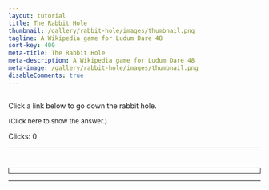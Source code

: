 ```yaml
---
layout: tutorial
title: The Rabbit Hole
thumbnail: /gallery/rabbit-hole/images/thumbnail.png
tagline: A Wikipedia game for Ludum Dare 48
sort-key: 400
meta-title: The Rabbit Hole
meta-description: A Wikipedia game for Ludum Dare 48
meta-image: /gallery/rabbit-hole/images/thumbnail.png
disableComments: true
---
```


<h2 id="level"></h2>
<p id="help">Click a link below to go down the rabbit hole.</p>
<p id="level-text"></p>
<p id="answer" onclick="showAnswer()" style="font-size:small; cursor:pointer; margin-top:0;">(Click here to show the answer.)</p>
<p id="current-clicks">Clicks: 0</p>
<p id="history"></p>
<div id="win-level-panel" style="display:none">
  <h2>You reached the end of the rabbit hole! 🎉</h2>
  <button onclick="nextLevel()"><h3>Next rabbit hole 🐇🕳</h3></button>
</div>

<div id="win-game-panel" style="display:none">
  <h2>You beat the game! 🎉🎉🎉</h2>
  <p>Thank you for playing. Consider <a href="https://donate.wikimedia.org/">donating to Wikipedia</a>.</p>
  <button onclick="restart()"><h3>Restart 🐇🕳</h3></button>
</div>

<hr>

<h1 id="article-title"></h1>
<div id="article-container" style="border: thin solid #323232; padding: 5px;"></div>

<hr>

<script>
class Level {
  constructor(start, goal, par, answer) {
    this.start = start;
    this.goal = goal;
    this.par = par;
    this.answer = answer;
  }
}

class Page {
  constructor(id, title = id) {
    this.id = id;
    this.title = title;
  }
}

const levels = [
  new Level(new Page('Cat'), new Page('House_mouse', 'House mouse'), 2,
      'Cat -> Mice -> House mouse'),
  new Level(new Page('Ludum_Dare', 'Ludum Dare'), new Page('Video_game_monetization', 'Video game monetization'), 3,
      'Ludum Dare -> Video game -> Video game industry -> Video game monetization'),
  new Level(new Page('JavaScript'), new Page('Babylonian_mathematics', 'Babylonian mathematics'), 3,
      'JavaScript -> Programming_language -> Algorithm -> Babylonian_mathematics'),
  new Level(new Page('Wikipedia'), new Page('Endangered_language', 'Endangered language'), 3,
      'Wikipedia -> Wiki -> Hawaiian_language -> Endangered_language'),
  new Level(new Page('Dinosaur'), new Page('Emoji'), 4,
      'Dinosaur -> Jurassic Park -> Computer-generated imagery -> Virtual_world -> Emoji'),
  new Level(new Page('Art'), new Page('Precognition'), 4,
      'Art -> Aesthetics -> Nature -> Supernatural -> Precognition'),
  new Level(new Page('Walking'), new Page('Good_and_evil', 'Good and evil'), 5,
      'Walking -> Arthropod -> Brain -> Human brain -> Reason -> Good and evil'),
  new Level(new Page('Sandwich'), new Page('Tactile_paving', 'Tactile paving'), 6,
      'Sandwich -> Picnic -> Picnic table -> Accessibility -> Universal design -> Dropped curb -> Tactile paving'),
  new Level(new Page('Kevin_Bacon', 'Kevin Bacon'), new Page('Socrates'), 6,
      'Kevin Bacon -> Six Degrees of Kevin Bacon -> Charitable organization -> Education -> Pedagogy -> Socratic method -> Socrates'),
];

let levelIndex = 0;
let currentClicks = 0;
let currentHistory = [];

async function getArticle(pageId, preventHistory){
  if (pageId.includes('#')) {
    pageId = pageId.substring(0, pageId.indexOf('#'));
  }

  document.getElementById('article-title').innerText = 'Loading...';
  document.getElementById('article-container').innerText = 'Loading...';

  const response = await fetch('https://en.wikipedia.org/w/api.php?action=parse&page=' + pageId +
      '&prop=text&formatversion=2&format=json&mobileformat=true&origin=*');
  const json = await response.json();
  const title = json.parse.title;
  const html = json.parse.text;

  const div = document.createElement('div');
  div.innerHTML = html;

  // Handle redirects
  if (html.includes('redirectText')) {
    const link = div.querySelector('a');
    const href = link.getAttribute('href');
    const article = href.substring(6);
    document.getElementById('article-container').innerText = 'Redirecting to ' + article + '...';
    getArticle(article);
    return;
  }

  const section = div.querySelector('#mf-section-0');

  // Remove citations
  for(const sup of section.querySelectorAll('sup')){
    sup.remove();
  }

  const outDiv = document.createElement('div');

  // Copy image
  const image = div.querySelector('img');
  if (image) {
    outDiv.appendChild(image);
  }

  // Remove tables (after image because images can be in tables)
  for (const table of section.querySelectorAll('table')) {
    table.remove();
  }

  // Copy paragraphs
  for (const p of section.querySelectorAll('p')) {
    outDiv.appendChild(p);
  }

  // Replace links
  for (const link of outDiv.querySelectorAll('a')) {
    const href = link.getAttribute('href');

    if(!href.startsWith('/wiki/')){
      link.removeAttribute('href');
      continue;
    }

    const article = href.substring(6);

    link.onclick = (event) => {
      articleClicked(article);
      event.preventDefault();
      return false;
    };
    
    link.href = 'https://en.wikipedia.org' + href;
    link.style.fontWeight = 'bold';
  }

  document.getElementById('article-title').innerText = title;
  const articleContainer = document.getElementById('article-container');
  articleContainer.innerHTML = '';
  articleContainer.appendChild(outDiv);

  if (!preventHistory) {
    currentHistory.push(new Page(pageId, title));
    refreshHistory();
  }

  if (title == levels[levelIndex].goal.title) {

    if (levelIndex < levels.length -1) {
      const winLevelPanel = document.getElementById('win-level-panel');
      winLevelPanel.style.display = 'block';
    } else {
      const winGamePanel = document.getElementById('win-game-panel');
      winGamePanel.style.display = 'block';
    }

    document.getElementById('level').scrollIntoView();
  }
}

function refreshHistory() {

  const history = document.getElementById('history');
  history.innerText = 'History: ';

  for(let i = 0; i < currentHistory.length; i++) {
    const link = document.createElement('a');

    link.innerText = currentHistory[i].title;
    link.href = 'https://en.wikipedia.org/wiki/' + currentHistory[i].id;
    link.style.fontWeight = 'bold';

    history.appendChild(link);

    link.onclick = (event) => {
      currentHistory.length = i + 1;
      refreshHistory();
      getArticle(currentHistory[i].id, true);
      currentClicks = i;
      document.getElementById('current-clicks').innerText = 'Clicks: ' + currentClicks;
      event.preventDefault();
      return false;
    };

    if (i < currentHistory.length -1) {
      history.appendChild(document.createTextNode(' -> '));
    }
  }
}

function articleClicked(article) {
  document.getElementById('help').style.display = 'none';
  document.getElementById('level').scrollIntoView();
  currentClicks++;
  document.getElementById('current-clicks').innerText = 'Clicks: ' + currentClicks;
  getArticle(article);
}

function showAnswer() {
  document.getElementById('answer').innerText = levels[levelIndex].answer;
}

function startLevel(level) {
  document.getElementById('level').innerText = 'Level ' + (levelIndex + 1) + ': ' + level.start.title;
  document.getElementById('level-text').innerHTML =
      'Get from <strong>' + level.start.title + '</strong> to <strong>' + level.goal.title + '</strong> in ' +
      '<strong>' + level.par + '</strong> clicks!';
  getArticle(level.start.id);
}

function nextLevel() {
  document.getElementById('win-level-panel').style.display = 'none';
  levelIndex++;
  currentClicks = 0;
  document.getElementById('current-clicks').innerText = 'Clicks: ' + currentClicks;
  currentHistory = [];
  refreshHistory();

  document.getElementById('answer').innerText = '(Click here to show the answer.)';

  startLevel(levels[levelIndex]);
}

function restart() {
  document.getElementById('win-game-panel').style.display = 'none';
  levelIndex = -1;
  nextLevel();
}

startLevel(levels[0]);
</script>